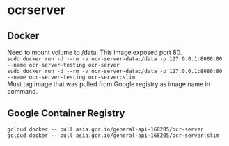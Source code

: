 # ocrserver
## Docker
Need to mount volume to /data.  This image exposed port 80.  
`sudo docker run -d --rm -v ocr-server-data:/data -p 127.0.0.1:8080:80 --name ocr-server-testing ocr-server`  
`sudo docker run -d --rm -v ocr-server-data:/data -p 127.0.0.1:8080:80 --name ocr-server-testing ocr-server:slim`  
Must tag image that was pulled from Google registry as image name in command.
## Google Container Registry
`gcloud docker -- pull asia.gcr.io/general-api-168205/ocr-server`  
`gcloud docker -- pull asia.gcr.io/general-api-168205/ocr-server:slim`
